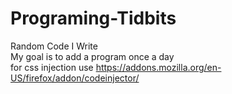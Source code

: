 # Programing-Tidbits
Random Code I Write  
My goal is to add a program once a day    
for css injection use https://addons.mozilla.org/en-US/firefox/addon/codeinjector/
